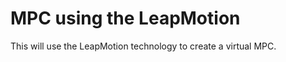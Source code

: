 MPC using the LeapMotion
========================================

This will use the LeapMotion technology to create a virtual MPC.
